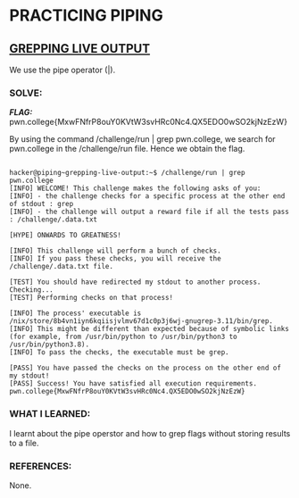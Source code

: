 # **PRACTICING PIPING**
## **<ins>GREPPING LIVE OUTPUT</ins>**
We use the pipe operator (|).

### SOLVE: 
***FLAG:*** pwn.college{MxwFNfrP8ouY0KVtW3svHRc0Nc4.QX5EDO0wSO2kjNzEzW}

By using the command /challenge/run | grep pwn.college, we search for pwn.college in the /challenge/run file.
Hence we obtain the flag.

```

hacker@piping~grepping-live-output:~$ /challenge/run | grep pwn.college
[INFO] WELCOME! This challenge makes the following asks of you:
[INFO] - the challenge checks for a specific process at the other end of stdout : grep
[INFO] - the challenge will output a reward file if all the tests pass : /challenge/.data.txt

[HYPE] ONWARDS TO GREATNESS!

[INFO] This challenge will perform a bunch of checks.
[INFO] If you pass these checks, you will receive the /challenge/.data.txt file.

[TEST] You should have redirected my stdout to another process. Checking...
[TEST] Performing checks on that process!

[INFO] The process' executable is /nix/store/8b4vn1iyn6kqiisjvlmv67d1c0p3j6wj-gnugrep-3.11/bin/grep.
[INFO] This might be different than expected because of symbolic links (for example, from /usr/bin/python to /usr/bin/python3 to /usr/bin/python3.8).
[INFO] To pass the checks, the executable must be grep.

[PASS] You have passed the checks on the process on the other end of my stdout!
[PASS] Success! You have satisfied all execution requirements.
pwn.college{MxwFNfrP8ouY0KVtW3svHRc0Nc4.QX5EDO0wSO2kjNzEzW}
```

### WHAT I LEARNED: 
I learnt about the pipe operstor and how to grep flags without storing results to a file.

### REFERENCES:
None.
